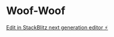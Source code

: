 # Woof-Woof

[Edit in StackBlitz next generation editor ⚡️](https://stackblitz.com/~/github.com/MyGithubWebsites/Woof-Woof)